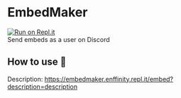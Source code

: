 # EmbedMaker
[![Run on Repl.it](https://repl.it/badge/github/enffinity/EmbedMaker)](https://repl.it/github/enffinity/EmbedMaker) <br>
Send embeds as a user on Discord

## How to use 🤔
Description: https://embedmaker.enffinity.repl.it/embed?description=description
